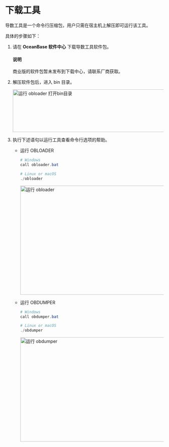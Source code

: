 # 下载工具


导数工具是一个命令行压缩包，用户只需在宿主机上解压即可运行该工具。

具体的步骤如下：

1. 请在 **OceanBase 软件中心** 下载导数工具软件包。

   <main id="notice" type='explain'>
   <h4>说明</h4>
   <p>商业版的软件包暂未发布到下载中心，请联系厂商获取。</p></main> 

2. 解压软件包后，进入 bin 目录。

      <img src="https://obbusiness-private.oss-cn-shanghai.aliyuncs.com/doc/img/obloaderobdumper/420/bin.png" width = "560" height = "135" alt="运行 obloader 打开bin目录" />


3. 执行下述语句以运行工具查看命令行选项的帮助。

   - 运行 OBLOADER
 
     ```powershell
     # Windows
     call obloader.bat 

     # Linux or macOS 
     ./obloader
     ```

     <img src="https://obbusiness-private.oss-cn-shanghai.aliyuncs.com/doc/img/obloaderobdumper/420/obloader.png" width = "560" height = "346" alt="运行 obloader" />


   - 运行 OBDUMPER
 
     ```powershell
     # Windows
     call obdumper.bat 

     # Linux or macOS 
     ./obdumper
     ```

     <img src="https://obbusiness-private.oss-cn-shanghai.aliyuncs.com/doc/img/obloaderobdumper/420/obdumper.png" width = "560" height = "331" alt="运行 obdumper" />
